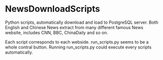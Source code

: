 # NewsDownloadScripts
Python scripts, automatically download and load to PostgreSQL server. Both English and Chinese News extract from many different famous News website, includes CNN, BBC, ChinaDaily and so on.

Each script corresponds to each webside.
run_scripts.py seems to be a whole contral button. Running run_scripts.py could execute every scripts automatically.

